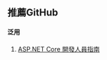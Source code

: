 ## 推薦GitHub
#### 泛用
1.  <a href="https://github.com/MoienTajik/AspNetCore-Developer-Roadmap/blob/master/ReadMe.zh-Hant.md">ASP.NET Core 開發人員指南</a><br>
